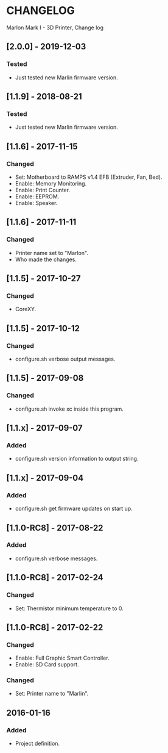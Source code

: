 # CHANGELOG
Marlon Mark I - 3D Printer, Change log

## [2.0.0] - 2019-12-03
### Tested
- Just tested new Marlin firmware version.

## [1.1.9] - 2018-08-21
### Tested
- Just tested new Marlin firmware version.

## [1.1.6] - 2017-11-15
### Changed
- Set: Motherboard to RAMPS v1.4 EFB (Extruder, Fan, Bed).
- Enable: Memory Monitoring.
- Enable: Print Counter.
- Enable: EEPROM.
- Enable: Speaker.

## [1.1.6] - 2017-11-11
### Changed
- Printer name set to "Marlon".
- Who made the changes.

## [1.1.5] - 2017-10-27
### Changed
- CoreXY.

## [1.1.5] - 2017-10-12
### Changed
- configure.sh verbose output messages.

## [1.1.5] - 2017-09-08
### Changed
- configure.sh invoke xc inside this program.

## [1.1.x] - 2017-09-07
### Added
- configure.sh version information to output string.

## [1.1.x] - 2017-09-04
### Added
- configure.sh get firmware updates on start up.

## [1.1.0-RC8] - 2017-08-22
### Added
- configure.sh verbose messages.

## [1.1.0-RC8] - 2017-02-24
### Changed
- Set: Thermistor minimum temperature to 0.

## [1.1.0-RC8] - 2017-02-22
### Changed
- Enable: Full Graphic Smart Controller.
- Enable: SD Card support.

### Changed
- Set: Printer name to "Marlin".

## 2016-01-16
### Added
- Project definition.
